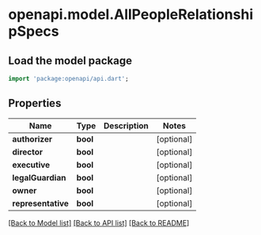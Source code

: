 # openapi.model.AllPeopleRelationshipSpecs

## Load the model package
```dart
import 'package:openapi/api.dart';
```

## Properties
Name | Type | Description | Notes
------------ | ------------- | ------------- | -------------
**authorizer** | **bool** |  | [optional] 
**director** | **bool** |  | [optional] 
**executive** | **bool** |  | [optional] 
**legalGuardian** | **bool** |  | [optional] 
**owner** | **bool** |  | [optional] 
**representative** | **bool** |  | [optional] 

[[Back to Model list]](../README.md#documentation-for-models) [[Back to API list]](../README.md#documentation-for-api-endpoints) [[Back to README]](../README.md)


